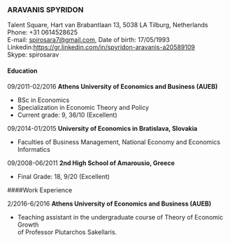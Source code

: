 ### ARAVANIS SPYRIDON 
Talent Square, Hart van Brabantlaan 13, 5038 LA Tilburg, Netherlands  
Phone: +31 0614528625  
E-mail: spirosara7@gmail.com, Date of birth: 17/05/1993  
Linkedin:https://gr.linkedin.com/in/spyridon-aravanis-a20589109  
Skype: spirosarav

#### Education  

09/2011-02/2016 **Athens University of Economics and Business (AUEB)** 

* BSc in Economics  
* Specialization in Economic Theory and Policy  
* Current grade: 9, 36/10 (Excellent)

09/2014-01/2015 **University of Economics in Bratislava, Slovakia**

* Faculties of Business Management, National Economy and Economics Informatics

09/2008-06/2011 **2nd High School of Amarousio, Greece**

* Final Grade: 18, 9/20 (Excellent)

####Work Experience

2/2016-6/2016 **Athens University of Economics and Business (AUEB)**

* Teaching assistant in the undergraduate course of Theory of Economic Growth  
of Professor Plutarchos Sakellaris.
 

